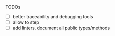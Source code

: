 TODOs

- [ ] better traceability and debugging tools
- [ ] allow to step
- [ ] add linters, document all public types/methods
